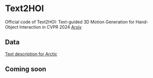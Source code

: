 # Text2HOI
Official code of Text2HOI: Text-guided 3D Motion Generation for Hand-Object Interaction in CVPR 2024 [Arxiv](.)

## Data
[Text description for Arctic](https://drive.google.com/file/d/18AtaBpQa9Z9pnQTkjObgOHjSSijT59gz/view?usp=sharing)

## Coming soon
